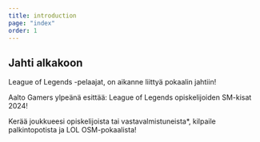 ```yaml
---
title: introduction
page: "index"
order: 1
---
```


## Jahti alkakoon

League of Legends -pelaajat, on aikanne liittyä pokaalin jahtiin!

Aalto Gamers ylpeänä esittää: League of Legends opiskelijoiden SM-kisat 2024!

Kerää joukkueesi opiskelijoista tai vastavalmistuneista*, kilpaile palkintopotista ja LOL OSM-pokaalista!
